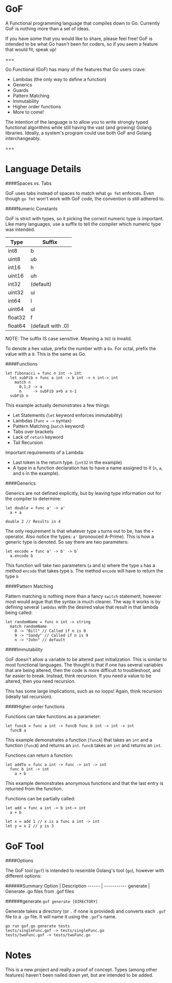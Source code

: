 GoF
===

A Functional programming language that compiles down to Go.  Currently GoF is nothing more than a set of ideas.  

If you have some that you would like to share, please feel free!  GoF is intended to be what Go hasn't been for coders, so if you seem a feature that would fit, speak up!

===

Go Functional (GoF) has many of the features that Go users crave:
+ Lambdas (the only way to define a function)
+ Generics
+ Guards
+ Pattern Matching
+ Immutability
+ Higher order functions
+ More to come!

The intention of the language is to allow you to write strongly typed functional algorithms while still having the vast (and growing) Golang libraries.  Ideally, a system's program could use both GoF and Golang interchangeably.

===

Language Details
================

####Spaces vs. Tabs

GoF uses tabs instead of spaces to match what `go fmt` enforces.  Even though `go fmt` won't work with GoF code, the convention is still adhered to.

####Numeric Constants

GoF is strict with types, so it picking the correct numeric type is important.  Like many languages, use a suffix to tell the compiler which numeric type was intended.

Type    | Suffix
----    | ------
int8    | b
uint8   | ub
int16   | h
uint16  | uh
int32   | (default)
uint32  | ui
int64   | l
uint64  | ul
float32 | f
float64 | (default with .0)

NOTE: The suffix IS case sensitive. Meaning a `3UI` is invalid.

To denote a hex value, prefix the number with a `0x`. For octal, prefix the value with a `0`.  This is the same as Go.

####Functions

```
let fibonacci = func n int -> int
  let subFib = func a int -> b int -> n int-> int
    match n
      0,1,2 -> a
      n     -> subFib a+b a n-1
  subFib n
```  

  This example actually demonstrates a few things:
  + Let Statements (`let` keyword enforces immutability)
  + Lambdas (`func` + `->` syntax)
  + Pattern Matching (`match` keyword)
  + Tabs over brackets
  + Lack of `return` keyword
  + Tail Recursion
  
  Important requirements of a Lambda:
  + Last token is the return type. (`int32` in the example)
  + A type in a function declaration has to have a name assigned to it (`n`, `a`, and `b` in the example).

####Generics

Generics are not defined explicitly, but by leaving type information out for the compiler to determine:

```
let double = func a' -> a'
  a + a
  
double 2 // Results in 4
```

The only requirement is that whatever type `a` turns out to be, has the `+` operator. Also notice the types: `a'` (pronouced A-Prime). This is how a generic type is denoted.  So say there are two parameters:

```
let encode = func a' -> b' -> b`
  a.encode b
```  

This function will take two parameters (`a` and `b`) where the type `a` has a method `encode` that takes type `b`.  The method `encode` will have to return the type `b`

####Pattern Matching

Pattern matching is nothing more than a fancy `switch` statement, however most would argue that the syntax is much cleaner.  The way it works is by defining several `lambdas` with the desired value that result in that lambda being called:

```
let randomName = func n int -> string
  match randomName
    0 -> "Bill" // Called if n is 0
    9 -> "Sandy" // Called if n is 9
    n -> "John" // default
```

####Immutability

GoF doesn't allow a variable to be altered past initialization.  This is similar to most functional languages.  The thought is that if one has several variables that are being altered, then the code is more difficult to troubleshoot, and far easier to break.  Instead, think recursion.  If you need a value to be altered, then you need recursion.

This has some large implications, such as no loops! Again, think recursion (ideally tail recursion).


####Higher order functions

Functions can take functions as a parameter:

```
let funcA = func a int -> funcB func b int -> int -> int
  funcB a
```

This example demonstrates a function (`funcA`) that takes an `int` and a function (`funcB`) and returns an `int`. `funcB` takes an `int` and returns an `int`.

Functions can return a function:

```
let addTo = func a int -> func -> int -> int
  func b int -> int
    a + b
```

This example demonstrates anonymous functions and that the last entry is returned from the function.

Functions can be partially called:

```
let add = func a int -> b int-> int
  a + b
  
let x = add 1 // x is a func a int -> int
let y = x 2 // y is 3
```

GoF Tool
========

####Options

The GoF tool (`gof`) is intended to resemble Golang's tool (`go`), however with different options:

######Summary
Option   | Description
------   | -----------
generate | Generate .go files from .gof files

######generate
`gof generate [DIRECTORY]`

Generate takes a directory (or `.` if none is provided) and converts each `.gof` file to a `.go` file.  It will name it using the `.gof`'s name.
```
go run gof.go generate tests
tests/singleFunc.gof -> tests/singleFunc.go
tests/twoFunc.gof -> tests/twoFunc.go
```

Notes
=====

This is a new project and really a proof of concept.  Types (among other features) haven't been nailed down yet, but are intended to be added.
